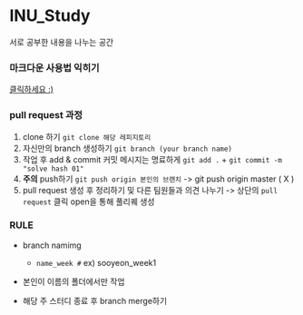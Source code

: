 # INU_Study
서로 공부한 내용을 나누는 공간

### 마크다운 사용법 익히기
[클릭하세요 :)](https://velog.io/@yuuuye/velog-%EB%A7%88%ED%81%AC%EB%8B%A4%EC%9A%B4MarkDown-%EC%9E%91%EC%84%B1%EB%B2%95)


### pull request 과정
1. clone 하기 `git clone 해당 레피지토리`
2. 자신만의 branch 생성하기 `git branch (your branch name)`
3. 작업 후 add & commit 커밋 메시지는 명료하게 `git add .` + `git commit -m "solve hash 01"`
4. **주의** push하기 `git push origin 본인의 브랜치`
  -> git push origin master ( X )
5. pull request 생성 후 정리하기 및 다른 팀원들과 의견 나누기
  -> 상단의 `pull request` 클릭 open을 통해 풀리퀘 생성


### RULE

+ branch namimg
  + `name_week #` ex) sooyeon_week1

+ 본인이 이름의 폴더에서만 작업

+ 해당 주 스터디 종료 후 branch merge하기
